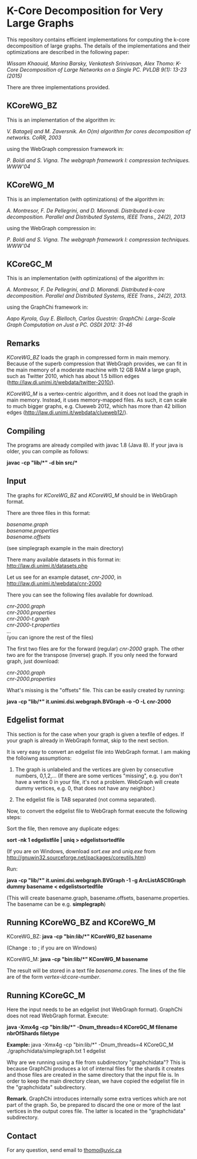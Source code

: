 K-Core Decomposition for Very Large Graphs
===

This repository contains efficient implementations for computing the k-core decomposition of large graphs. The details of the implementations and their optimizations are described in the following paper: 

*Wissam Khaouid, Marina Barsky, Venkatesh Srinivasan, Alex Thomo:
K-Core Decomposition of Large Networks on a Single PC. PVLDB 9(1): 13-23 (2015)*

There are three implementations provided.

KCoreWG_BZ
------

This is an implementation of the algorithm in: 

*V. Batagelj and M. Zaversnik. An O(m) algorithm for cores decomposition of networks. CoRR, 2003*

using the WebGraph compression framework in:

*P. Boldi and S. Vigna. The webgraph framework I: compression techniques. WWW'04*

KCoreWG_M
---

This is an implementation (with optimizations) of the algorithm in:

*A. Montresor, F. De Pellegrini, and D. Miorandi. Distributed k-core decomposition. Parallel and Distributed Systems, IEEE Trans., 24(2), 2013*

using the WebGraph compression in:

*P. Boldi and S. Vigna. The webgraph framework I: compression techniques. WWW'04*

KCoreGC_M
--

This is an implementation (with optimizations) of the algorithm in: 

*A. Montresor, F. De Pellegrini, and D. Miorandi. Distributed k-core decomposition. Parallel and Distributed Systems, IEEE Trans., 24(2), 2013.*

using the GraphChi framework in:

*Aapo Kyrola, Guy E. Blelloch, Carlos Guestrin:
GraphChi: Large-Scale Graph Computation on Just a PC. OSDI 2012: 31-46*


Remarks
--

*KCoreWG_BZ* loads the graph in compressed form in main memory. Because of the superb compression that WebGraph provides, we can fit in the main memory of a moderate machine with 12 GB RAM a large graph, such as Twitter 2010, which has about 1.5 billion edges (http://law.di.unimi.it/webdata/twitter-2010/). 

*KCoreWG_M* is a vertex-centric algorithm, and it does not load the graph in main memory. Instead, it uses memory-mapped files. As such, it can scale to much bigger graphs, e.g. Clueweb 2012, which has more than 42 billion edges
(http://law.di.unimi.it/webdata/clueweb12/).



Compiling
--
The programs are already compiled with javac 1.8 (Java 8). If your java is older, you can compile as follows:

__javac -cp "lib/\*" -d bin src/*__


Input
--

The graphs for *KCoreWG_BZ* and *KCoreWG_M* should be in WebGraph format.  

There are three files in this format: 

*basename.graph* <br>
*basename.properties* <br>
*basename.offsets*

(see simplegraph example in the main directory)

There many available datasets in this format in:
http://law.di.unimi.it/datasets.php

Let us see for an example dataset, *cnr-2000*, in 
http://law.di.unimi.it/webdata/cnr-2000

There you can see the following files available for download.

*cnr-2000.graph* <br>
*cnr-2000.properties* <br>
*cnr-2000-t.graph* <br>
*cnr-2000-t.properties* <br>
*...* <br>
(you can ignore the rest of the files)

The first two files are for the forward (regular) *cnr-2000* graph. The other two are for the transpose (inverse) graph. If you only need the forward graph, just download: 

*cnr-2000.graph* <br>
*cnr-2000.properties*

What's missing is the "offsets" file. This can be easily created by running:

__java -cp "lib/*" it.unimi.dsi.webgraph.BVGraph -o -O -L cnr-2000__


Edgelist format
--
This section is for the case when your graph is given a texfile of edges. If your graph is already in WebGraph format, skip to the next section. 

It is very easy to convert an edgelist file into WebGraph format. 
I am making the folloiwng assumptions: 

1. The graph is unlabeled and the vertices are given by consecutive numbers, 0,1,2,... (If there are some vertices "missing", e.g. you don't have a vertex 0 in your file, it's not a problem. WebGraph will create dummy vertices, e.g. 0, that does not have any neighbor.) 

2. The edgelist file is TAB separated (not comma separated). 

Now, to convert the edgelist file to WebGraph format execute the following steps: 

Sort the file, then remove any duplicate edges:

**sort -nk 1 edgelistfile | uniq > edgelistsortedfile**

(If you are on Windows, download *sort.exe* and *uniq.exe* from http://gnuwin32.sourceforge.net/packages/coreutils.htm)

Run: 

__java -cp "lib/*" it.unimi.dsi.webgraph.BVGraph -1 -g ArcListASCIIGraph dummy basename &lt; edgelistsortedfile__

(This will create basename.graph, basename.offsets, basename.properties.
The basename can be e.g. __simplegraph__)

Running KCoreWG_BZ and KCoreWG_M
--
KCoreWG_BZ:
__java -cp "bin:lib/*" KCoreWG_BZ basename__

(Change : to ; if you are on Windows)

KCoreWG_M:
__java -cp "bin:lib/*" KCoreWG_M basename__

The result will be stored in a text file _basename.cores_. The lines of the file are of the form _vertex-id:core-number_.

Running KCoreGC_M
--
Here the input needs to be an edgelist (not WebGraph format). GraphChi does not read WebGraph format. Execute:

__java -Xmx4g -cp "bin:lib/*" -Dnum_threads=4 KCoreGC_M filename nbrOfShards filetype__

__Example:__ 
java -Xmx4g -cp "bin:lib/*" -Dnum_threads=4 KCoreGC_M ./graphchidata/simplegraph.txt 1 edgelist

Why are we running using a file from subdirectory "graphchidata"? This is because GraphChi produces a lot of internal files for the shards it creates and those files are created in the same directory that the input file is. In order to keep the main directory clean, we have copied the edgelist file in the "graphchidata" subdirectory.

__Remark.__
GraphChi introduces internally some extra vertices which are not part of the graph. So, be prepared to discard the one or more of the last vertices in the output cores file. The latter is located in the "graphchidata" subdirectory.

Contact
--

For any question, send email to thomo@uvic.ca

